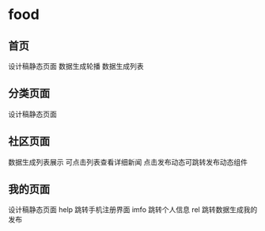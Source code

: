 # food

## 首页

设计稿静态页面
数据生成轮播
数据生成列表

## 分类页面

设计稿静态页面

## 社区页面

数据生成列表展示
可点击列表查看详细新闻
点击发布动态可跳转发布动态组件

## 我的页面

设计稿静态页面
help 跳转手机注册界面
imfo 跳转个人信息
rel 跳转数据生成我的发布